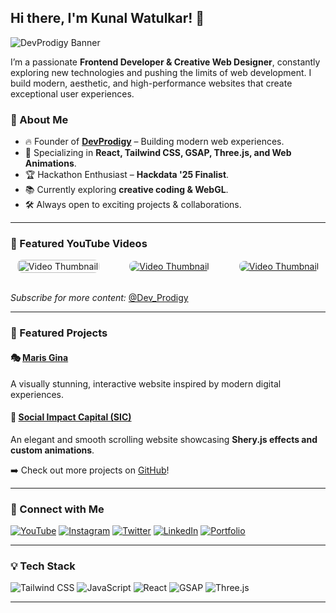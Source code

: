 ## Hi there, I'm Kunal Watulkar! 👋
![DevProdigy Banner](https://media.licdn.com/dms/image/v2/D5616AQFR1D-rRL_A1A/profile-displaybackgroundimage-shrink_350_1400/profile-displaybackgroundimage-shrink_350_1400/0/1735539051939?e=1746662400&v=beta&t=51e-0xuRkTtodxqHnFd54RHKPYL0_kvyF6Uj-sy-aWY)

I’m a passionate **Frontend Developer & Creative Web Designer**, constantly exploring new technologies and pushing the limits of web development. I build modern, aesthetic, and high-performance websites that create exceptional user experiences.

### 🚀 About Me
- 🔥 Founder of **[DevProdigy](https://devprodigy.in/)** – Building modern web experiences.
- 🎨 Specializing in **React, Tailwind CSS, GSAP, Three.js, and Web Animations**.
- 🏆 Hackathon Enthusiast – **Hackdata '25 Finalist**.
- 📚 Currently exploring **creative coding & WebGL**.
- 🛠️ Always open to exciting projects & collaborations.

---


### 🎥 Featured YouTube Videos

<div style="display: flex; flex-wrap: wrap; justify-content: center; gap: 5vw; align-items:center; width:100%;">
  <a href="https://youtu.be/KgRlPvsik6c?si=FGU7bhcIVsvi5iTi" target="_blank">
    <img src="https://i.ytimg.com/an_webp/KgRlPvsik6c/mqdefault_6s.webp?du=3000&sqp=CKP7n74G&rs=AOn4CLBzs2EgYeQqMb_i_PK1LJssNlVhUA" alt="Video Thumbnail" style="max-width: 300px; height:100% ;border-radius: 8px;">
  </a>
  <a href="https://youtu.be/ayVuKq4eSc8?si=tFErREHo3meN8zOb" target="_blank">
    <img src="https://i.ytimg.com/an_webp/ayVuKq4eSc8/mqdefault_6s.webp?du=3000&sqp=CJb-n74G&rs=AOn4CLD0LgDg6lG3A7rvy1zz4YUIso4wWw" alt="Video Thumbnail" style="max-width: 300px; border-radius: 8px;">
  </a>
   <a href="https://youtu.be/CXsLXH0ObUI?si=ZRCPFrm_MsuovWBg" target="_blank">
    <img src="https://i.ytimg.com/an_webp/CXsLXH0ObUI/mqdefault_6s.webp?du=3000&sqp=CIDYn74G&rs=AOn4CLC5hJ-gwyOnGM51MU924Z168THkeg" alt="Video Thumbnail" style="max-width: 300px; border-radius: 8px;">
  </a>
</div>

<br>

*Subscribe for more content:* [@Dev_Prodigy](https://www.youtube.com/@Dev_Prodigy)

---

### 🌟 Featured Projects

#### 🎭 [Maris Gina](https://maris-gina.vercel.app/)
A visually stunning, interactive website inspired by modern digital experiences.


#### 🚀 [Social Impact Capital (SIC)](https://sic-jade.vercel.app/)
An elegant and smooth scrolling website showcasing **Shery.js effects and custom animations**.

➡️ Check out more projects on [GitHub](https://github.com/Devprodigyy)!

---

### 📲 Connect with Me

[![YouTube](https://img.shields.io/badge/YouTube-%23FF0000.svg?style=for-the-badge&logo=YouTube&logoColor=white)](https://www.youtube.com/@Dev_Prodigy)
[![Instagram](https://img.shields.io/badge/Instagram-%23E4405F.svg?style=for-the-badge&logo=Instagram&logoColor=white)](https://www.instagram.com/devprodigy__/)
[![Twitter](https://img.shields.io/badge/Twitter-%231DA1F2.svg?style=for-the-badge&logo=Twitter&logoColor=white)](https://twitter.com/devprodigy__)
[![LinkedIn](https://img.shields.io/badge/LinkedIn-%230077B5.svg?style=for-the-badge&logo=LinkedIn&logoColor=white)](https://www.linkedin.com/in/devprodigy/)
[![Portfolio](https://img.shields.io/badge/Portfolio-%23000000.svg?style=for-the-badge&logo=firefox&logoColor=white)](https://devprodigy.in/)

---

### 💡 Tech Stack
![Tailwind CSS](https://img.shields.io/badge/TailwindCSS-%2338B2AC.svg?style=for-the-badge&logo=tailwind-css&logoColor=white)
![JavaScript](https://img.shields.io/badge/JavaScript-%23F7DF1E.svg?style=for-the-badge&logo=JavaScript&logoColor=black)
![React](https://img.shields.io/badge/React-%2361DAFB.svg?style=for-the-badge&logo=React&logoColor=black)
![GSAP](https://img.shields.io/badge/GSAP-%2388CE02.svg?style=for-the-badge&logo=greensock&logoColor=black)
![Three.js](https://img.shields.io/badge/Three.js-%23000000.svg?style=for-the-badge&logo=three.js&logoColor=white)



---
